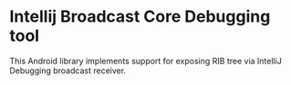 # Intellij Broadcast Core Debugging tool

This Android library implements support for exposing RIB tree via IntelliJ Debugging broadcast receiver.